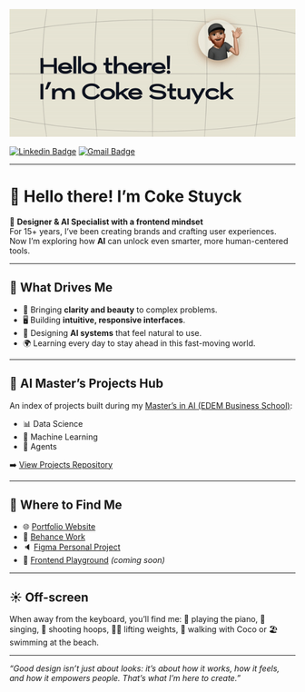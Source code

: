 ![Hello.gif](https://github.com/cokecancook/cokecancook/blob/main/hello.gif?raw=true)

[![Linkedin Badge](https://img.shields.io/badge/-cokestuyck-blue?style=flat-square&logo=Linkedin&logoColor=white&link=https://www.linkedin.com/in/cokestuyck/)](https://www.linkedin.com/in/cokestuyck/)
[![Gmail Badge](https://img.shields.io/badge/-coke.stuyck@gmail.com-c14438?style=flat-square&logo=Gmail&logoColor=white&link=mailto:coke.stuyck@gmail.com)](mailto:coke.stuyck@gmail.com)

---

# 👋 Hello there! I’m Coke Stuyck

🎨 **Designer & AI Specialist with a frontend mindset**  
For 15+ years, I’ve been creating brands and crafting user experiences. Now I’m exploring how **AI** can unlock even smarter, more human-centered tools.  

---

## 🌱 What Drives Me
- 🎨 Bringing **clarity and beauty** to complex problems.  
- 🖥 Building **intuitive, responsive interfaces**.  
- 🤖 Designing **AI systems** that feel natural to use.  
- 🌍 Learning every day to stay ahead in this fast-moving world.  

---

## 📂 AI Master’s Projects Hub
An index of projects built during my [Master’s in AI (EDEM Business School)](https://edem.eu/master-inteligencia-artificial/):
- 📊 Data Science
- 🧠 Machine Learning
- 🤖 Agents
  
➡️ [View Projects Repository](https://github.com/cokecancook/AI-Master-Projects-Hub/)

---

## 🚀 Where to Find Me
- 🌐 [Portfolio Website](https://cokestuyck.webflow.io/)
- 🎨 [Behance Work](https://www.behance.net/cokestuyck)
- 🔈 [Figma Personal Project](https://www.figma.com/@cokestuyck)
- 👾 [Frontend Playground](#) *(coming soon)*

---

## ☀️ Off-screen
When away from the keyboard, you’ll find me:
🎹 playing the piano, 🎤 singing, 🏀 shooting hoops, 🏋️‍♂️ lifting weights, 🐾 walking with Coco or 🏖️ swimming at the beach.

---

*“Good design isn’t just about looks: it’s about how it works, how it feels, and how it empowers people. That’s what I’m here to create.”*
